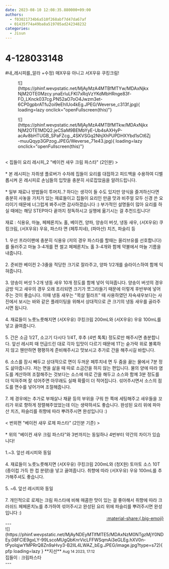 ```yaml
---
date: 2023-08-10 12:08:35.880000+09:00
authors:
  - f03021734b6a510f268abf7d47da67af
  - 01435f74a49ba8a519705ad242348232
categories:
  - Jisun
---
```


# 4-128033148

<div class="post-container" markdown="1">
<div class="content-container md-sidebar__scrollwrap" markdown="1">

\#내_레시피를_알라 +수정) 매X우유 아니고 서X우유 쿠킹크림!
<figure markdown="1">
![](https://phinf.wevpstatic.net/MjAyMzA4MTBfMTYw/MDAxNjkxNjM2OTE0Mzcy.ynaErluLFKI7xRqVzYKdMbHRnge83f-FO_LKnck037cg.PN52aO7oO4Jwzm3et-6CP0gpbrATfu2oi9eEhIUo4kEg.JPEG/Weverse_c313f.jpg){ loading=lazy onclick="openFullscreen(this)"}
</figure>

<figure markdown="1">
![](https://phinf.wevpstatic.net/MjAyMzA4MTBfMTkw/MDAxNjkxNjM2OTE1MDQ2.jeCSaM9BEMbYyE-Ub4sAXHyP-acAv8bHTUGB_SPaFZcg._4SKVSGq2NhjXhPUPDHXYbd1sCt6Zj-muuQqyp3GPzog.JPEG/Weverse_71e43.jpg){ loading=lazy onclick="openFullscreen(this)"}
</figure>
<br>&lt; 집들이 요리 레시피_2 "베이컨 새우 크림 파스타" (2인분) &gt;<br><br>* 본 레시피는 자취생 플로버가 수차례 집들이 요리를 대접하고 피드백을 수용하여 디벨롭시켜 온 레시피로 손님들의 입맛을 충분히 사로잡았음을 알려드립니다.<br><br>* 일부 재료나 방법들이 투머치..? 하다는 생각이 들 수도 있지만 양식을 즐겨하신다면 충분히 사놓을 가치가 있는 재료들이고 집들이 요리인 만큼 맛과 비주얼 모두 신경 쓴 요리이기 때문에 너그럽게 봐주시면 감사하겠습니다 :) 부가적인 설명들이 많아 요리를 하실 때에는 해당 STEP마다 끝까지 정독하시고 실행에 옮기시는 걸 추천드립니다!<br><br>재료 : 식용유, 마늘, 페페론치노 홀, 베이컨, 양파, 양송이 버섯, 냉동 새우, (서X우유) 쿠킹크림, (서X우유) 우유, 파스타 면 (페투치네), (파마산) 치즈, 파슬리 등<br><br>1. 우선 프라이팬에 충분히 식용유 (저의 경우 파스타를 할때는 올리브유를 선호합니다)를 둘러주고 마늘 3-4개를 편 썰고 페페론치노 홀 3-4개와 함께 약불에서 마늘 기름을 내줍니다.<br><br>2. 준비한 베이컨 2-3줄을 적당한 크기로 잘라주고, 양파 1/2개를 슬라이스하여 함께 익혀줍니다.<br><br>3. 양송이 버섯 1-2개 냉동 새우 10개 정도를 함께 넣어 익혀줍니다. 양송이 버섯의 경우 금방 익고 새우의 경우 오래 조리되면 크기가 쪼그라들기 때문에 이렇게 후반부에 넣어주는 것이 좋습니다. 이때 냉동 새우는 "목살 필라프" 때 사용하였던 자숙새우보다는 사진에서 보시는 바와 같은 플레이팅을 위해서 상대적으로 큰 크기의 냉동 새우를 골라주시면 됩니다.<br><br>4. 재료들이 노릇노릇해지면 (서X우유) 쿠킹크림 200mL와 (서X우유) 우유 100mL를 넣고 끓여줍니다.<br><br>5. 간은 소금 1/2T, 소고기 다시다 1/4T, 후추 (4번 톡톡) 정도로만 해주시면 충분합니다. 앞선 레시피 때 언급드린 대로 각자 입맛이 다르기 때문에 1T는 숟가락 위로 볼록하지 않고 웬만하면 평평하게 준비해주시고 맛보시고 추가로 간을 해주시길 바랍니다.<br><br>6. 소스를 잠시 빼두고 상대적으로 면이 두꺼운 페투치네 면 두 줌을 끓는 물에서 7분 정도 삶아줍니다. 저는 면을 삶을 때 따로 소금간을 하지 않는 편입니다. 물의 양에 따라 염도를 계산하여 조절해주는 것보다는 소스에 따로 간을 해두고 소스와 함께 3분 정도를 더 익혀주며 잘 섞어주면 아무래도 실패 확률이 더 적어집니다. 섞어주시면서 소스의 점도를 면수를 넣어가며 조절해줍니다.<br><br>7. 제 경우에는 추가로 부채살나 채끝 등의 부위을 구워 한 쪽에 세팅해주고 새우들을 꼬리가 위로 향하게 정렬해주었었는데 이는 생략하셔도 좋습니다. 완성된 요리 위에 파마산 치즈, 파슬리를 취향에 따라 뿌려주시면 완성입니다 :)<br><br>&lt; 번외편 "베이컨 새우 로제 파스타" (2인분 기준) &gt;<br><br>* 위의 "베이컨 새우 크림 파스타"와 3번까지는 동일하나 4번부터 약간의 차이가 있습니다!<br><br>1.~3. 앞선 레시피와 동일<br><br>4. 재료들이 노릇노릇해지면 (서X우유) 쿠킹크림 200mL와 (청X원) 토마토 소스 10T (종이컵 가득 한 컵 분량)을 넣고 끓여줍니다. 취향에 따라 (서X우유) 우유 100mL를 추가해주셔도 좋습니다.<br><br>5. ~6. 앞선 레시피와 동일<br><br>7. 개인적으로 로제는 크림 파스타에 비해 매콤한 맛이 있는 걸 좋아해서 취향에 따라 크러쉬드 페페론치노를 추가하여 섞어주시고 완성된 요리 위에 파슬리를 뿌려주시면 완성입니다 :)

</div>
</div>

<div style="text-align: right;" markdown="1">
<a href="https://weverse.io/fromis9/fanpost/4-128033148" style="text-align: right;">:material-share:{.big-emoji}</a>
</div>
---

<div class="comments-container md-sidebar__scrollwrap" markdown="1">
<div class="comment" markdown="1">
<div class='id-container' markdown="1">
![](https://phinf.wevpstatic.net/MjAyNDEyMTlfMTE5/MDAxNzM0NTgzMjY0NDEy.08FClE9gxLY-99LscoMUgQbKnrVicLFFWSqmAi3eGLEg.hXV0n-tPyoIqjwYMPRrQ8Zn9aHvy3-B2llL4LWAZ_bEg.JPEG/image.jpg?type=s72){ pfp loading=lazy }
**<span class="artist">지선</span>** <small>Aug 14 2023, 17:12</small><br>
</div>
<div class='comment-body' markdown="1">
집들이 : 크림파스타
</div>
</div>
</div>
---
